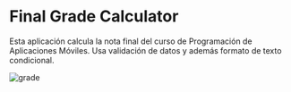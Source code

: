 # Final Grade Calculator

Esta aplicación calcula la nota final del curso de Programación de Aplicaciones Móviles. Usa validación de datos y además formato de texto condicional.

![grade](https://github.com/user-attachments/assets/c3527fd1-9521-4aaf-b6f2-54de1a5df87d)

